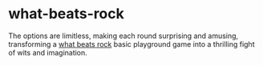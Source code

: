 # what-beats-rock
The options are limitless, making each round surprising and amusing, transforming a [what beats rock](https://whatbeatsrock.net/) basic playground game into a thrilling fight of wits and imagination.
